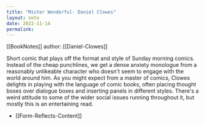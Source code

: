 ```yaml
---
title: "Mister Wonderful- Daniel Clowes"
layout: note
date: 2022-11-14
permalink:
---
```


[[BookNotes]] author: [[Daniel-Clowes]]

Short comic that plays off the format and style of Sunday morning comics. Instead of the cheap punchlines, we get a dense anxiety monologue from a reasonably unlikeable character who doesn't seem to engage with the world around him. As you might expect from a master of comics, Clowes delights in playing with the language of comic books, often placing thought boxes over dialogue boxes and inserting panels in different styles. There's a weird attitude to some of the wider social issues running throughout it, but mostly this is an entertaining read.
- [[Form-Reflects-Content]]